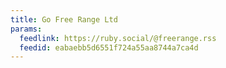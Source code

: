 ```yaml
---
title: Go Free Range Ltd
params:
  feedlink: https://ruby.social/@freerange.rss
  feedid: eabaebb5d6551f724a55aa8744a7ca4d
---
```

